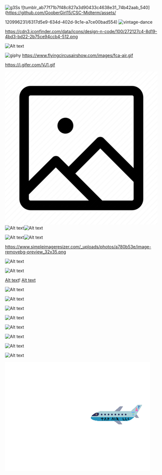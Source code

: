 
![g3Ss](https://github.com/GooberGirl15/CSC-Midterm/assets/120996231/57bf3a98-b4c2-4012-aec2-b8c5031cd929)
![tumblr_ab77f71b7f48c827a3d90433c4638e31_74b42aab_540](https://github.com/GooberGirl15/CSC-Midterm/assets/

120996231/6317d5e9-634d-402d-9c1e-a7ce00bad554)
![vintage-dance](https://github.com/GooberGirl15/CSC-Midterm/assets/120996231/b34878dd-82fc-4f1c-bf36-f2864cd35911)

https://cdn3.iconfinder.com/data/icons/design-n-code/100/272127c4-8d19-4bd3-bd22-2b75ce94ccb4-512.png


![Alt text](image.png)




![giphy](https://github.com/GooberGirl15/CSC-Midterm/assets/120996231/01bf5c33-c9f4-4a4a-b470-7f4c8dbfbc34)
https://www.flyingcircusairshow.com/images/fca-air.gif

https://i.gifer.com/VJ1.gif

![Alt text](1997805.png)![Alt text](fca-air.gif)![Alt text](giphy.gif)

![Alt text](welcome2.gif)![Alt text](image-removebg-preview.png)

https://www.simpleimageresizer.com/_uploads/photos/a780b53e/image-removebg-preview_32x35.png

![Alt text](image-removebg-preview_2_119x128.webp)

![Alt text](simple-sunny-day-cloud-image-realistic-cloud-on-a-transparent-background-cloud-on-the-sky-free-png.webp)

[Alt text](giphy.gif)!
[Alt text](giphy.gif)

![Alt text](image.png)

![Alt text](image-1.png)

![Alt text](image-2.png)

![Alt text](image.png)

![Alt text](image-1.png)

![Alt text](image-2.png)

![Alt text](image.png)

![Alt text](image.png)

![Alt text](Navbar/plane_banner.gif)
